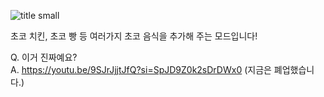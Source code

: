![title small](https://github.com/user-attachments/assets/e36c73e0-dc75-423c-8f29-5ee2e48d48b6)

초코 치킨, 초코 빵 등 여러가지 초코 음식을 추가해 주는 모드입니다!

Q. 이거 진짜예요?  
A. https://youtu.be/9SJrJjjtJfQ?si=SpJD9Z0k2sDrDWx0 (지금은 폐업했습니다.)
